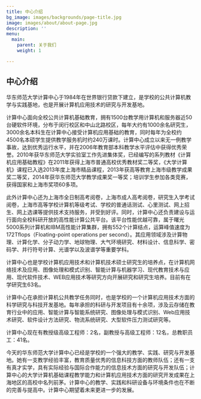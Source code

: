 ```yaml
---
title: 中心介绍
bg_image: images/backgrounds/page-title.jpg
image: images/about/about-page.jpg
description: ''
menu:
  main:
    parent: 关于我们
    weight: 1

---
```

## 中心介绍

华东师范大学计算中心于1984年在世界银行贷款下建立，是学校的公共计算机教学与实践基地，也是开展计算机应用技术的研究与开发基地。

计算中心面向全校公共计算机基础教育，拥有1500台教学用计算机和服务器近50台硬软件环境，分布于闵行校区和中山北路校区，每年大约有1000余名研究生，3000余名本科生在计算中心接受计算机应用基础的教育，同时每年为全校约4500名本硕学生提供教学服务机时约240万课时。计算中心成立以来无一例教学事故，达到优秀运行水平，并在2006年教育部本科教学水平评估中获得优秀荣誉。2010年获华东师范大学实验室工作先进集体奖，已经编写的系列教材《计算机应用基础教程》在2011年获得上海市普通高校优秀教材奖二等奖，《大学计算机》课程已入选2013年度上海市精品课程，2013年获高等教育上海市级教学成果奖二等奖，2014年获华东师范大学教学成果奖一等奖；培训学生参加各类竞赛，获得国家和上海市奖项60多项。

此外计算中心还为上海市全日制高考阅卷，上海市成人高考阅卷，研究生入学考试阅卷，上海市高等学校计算机等级考试、学校的普通话测试、心里测试、网上招生、网上选课等提供技术支持服务，并受到好评。同时，计算中心还负责建设与运行面向全校科研开放的高性能计算公共平台。该平台性能优越可靠，属于曙光5000系列计算机和IBM高性能计算集群，拥有552个计算结点，运算峰值速度为172Tflops（Floating-point operations per second）。其应用领域涉及计算物理、计算化学、分子动力学、地球物理、大气环境研究、材料设计、信息科学、密码学、并行符号计算、光谱学以及波谱学等重要学科。

计算中心也是学校计算机应用技术和计算机技术硕士研究生的培养点，在计算机网络技术及应用、图像处理和模式识别、智能计算与机器学习、现代教育技术与应用、现代软件技术、WEB应用技术等研究方向开展研究和研究生培养。目前有在学研究生63名。

计算中心在承担计算机公共教学任务同时，也是学校的一个计算机应用技术方面的科学研究与科技开发基地。每年承担的科研与开发项目有十余项，涉及云存储在教育行业中的应用、智能计算与智能系统研究、图像处理与模式识别、Web应用技术研究、软件设计方法研究、物流系统研究、大型软件压力测试研究等。

计算中心现在有教授级高级工程师：2名，副教授与高级工程师：12名，总教职员工：41名。

今天的华东师范大学计算中心已经是学校的一个强大的教学、实践、研究与开发基地。她有一支教学经验丰富，教育质量优秀的信息科技方面的教师队伍；还有一支有真才实学，具有实际经验与国际合作能力的信息技术方面的研究与开发队伍；计算中心的大学计算机基础课程教学能力和计算机应用技术方面的研究开发成果在上海地区的高校中名列前茅。计算中心的教学、实践和科研设备与环境条件也在不断的完善与提高中。计算中心期望着未来更进一步的发展。